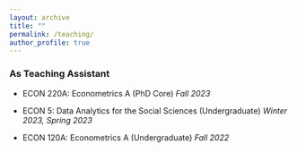 ```yaml
---
layout: archive
title: ""
permalink: /teaching/
author_profile: true
---
```


### As Teaching Assistant

- ECON 220A: Econometrics A (PhD Core) *Fall 2023*

- ECON 5: Data Analytics for the Social Sciences  (Undergraduate) *Winter 2023, Spring 2023*

- ECON 120A: Econometrics A (Undergraduate) *Fall 2022*
